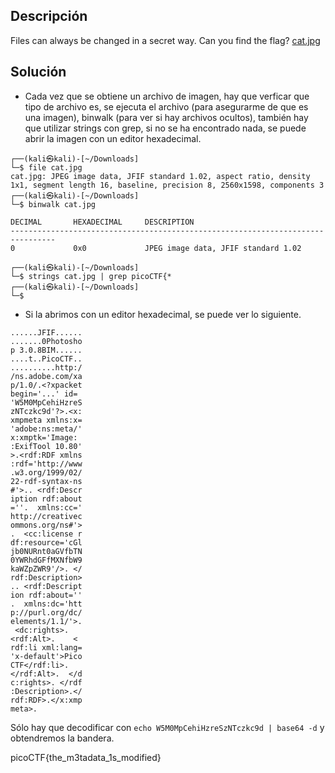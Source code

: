
## Descripción

Files can always be changed in a secret way. Can you find the flag? [cat.jpg](https://mercury.picoctf.net/static/a614a27d4cb251d04c7d2f3f3f76a965/cat.jpg)

## Solución
- Cada vez que se obtiene un archivo de imagen, hay que verficar que tipo de archivo es, se ejecuta el archivo (para asegurarme de que es una imagen), binwalk (para ver si hay archivos ocultos), también hay que utilizar strings con grep, si no se ha encontrado nada, se puede abrir la imagen con un editor hexadecimal.

```
┌──(kali㉿kali)-[~/Downloads]
└─$ file cat.jpg 
cat.jpg: JPEG image data, JFIF standard 1.02, aspect ratio, density 1x1, segment length 16, baseline, precision 8, 2560x1598, components 3
┌──(kali㉿kali)-[~/Downloads]
└─$ binwalk cat.jpg 

DECIMAL       HEXADECIMAL     DESCRIPTION
--------------------------------------------------------------------------------
0             0x0             JPEG image data, JFIF standard 1.02

┌──(kali㉿kali)-[~/Downloads]
└─$ strings cat.jpg | grep picoCTF{*
┌──(kali㉿kali)-[~/Downloads]
└─$ 
```

- Si la abrimos con un editor hexadecimal, se puede ver lo siguiente.

```
......JFIF......
.......0Photosho
p 3.0.8BIM......
....t..PicoCTF..
..........http:/
/ns.adobe.com/xa
p/1.0/.<?xpacket
begin='...' id=
'W5M0MpCehiHzreS
zNTczkc9d'?>.<x:
xmpmeta xmlns:x=
'adobe:ns:meta/'
x:xmptk='Image:
:ExifTool 10.80'
>.<rdf:RDF xmlns
:rdf='http://www
.w3.org/1999/02/
22-rdf-syntax-ns
#'>.. <rdf:Descr
iption rdf:about
=''.  xmlns:cc='
http://creativec
ommons.org/ns#'>
.  <cc:license r
df:resource='cGl
jb0NURnt0aGVfbTN
0YWRhdGFfMXNfbW9
kaWZpZWR9'/>. </
rdf:Description>
.. <rdf:Descript
ion rdf:about=''
.  xmlns:dc='htt
p://purl.org/dc/
elements/1.1/'>.
 <dc:rights>.
<rdf:Alt>.    <
rdf:li xml:lang=
'x-default'>Pico
CTF</rdf:li>.
</rdf:Alt>.  </d
c:rights>. </rdf
:Description>.</
rdf:RDF>.</x:xmp
meta>.
```
 Sólo hay que decodificar con `echo W5M0MpCehiHzreSzNTczkc9d | base64 -d` y obtendremos la bandera.

picoCTF{the_m3tadata_1s_modified}